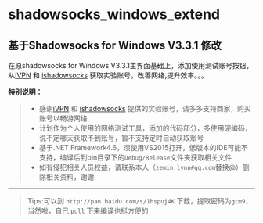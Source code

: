 # shadowsocks_windows_extend

## 基于Shadowsocks for Windows V3.3.1 修改



在原shadowsocks for Windows V3.3.1主界面基础上，添加使用测试账号按钮，从[iVPN] 和 [ishadowsocks] 获取实验账号，改善网络,提升效率。。。

**特别说明：**

> * 感谢[iVPN] 和 [ishadowsocks] 提供的实验账号，请多多支持商家，购买账号以畅游网络
> * 计划作为个人使用的网络测试工具，添加的代码部分，多使用硬编码，说不定哪天获取不到账号，暂不支持定时自动获取账号
> * 基于.NET Framework4.6，须使用VS2015打开，低版本的IDE可能不支持，编译后到bin目录下的`Debug/Release`文件夹获取相关文件
> * 如有侵犯相关人员权益，请联系本人（`zemin_lynn#qq.com`替换@）删除相关资料，谢谢!


----------------------
> Tips:可以到 `http://pan.baidu.com/s/1hspuj4K` 下载，提取密码为`gcm9`，当然啦，自己 `pull` 下来编译也挺方便的  

[iVPN]:					http://www.ifanqiang.cn/#free
[ishadowsocks]:			http://www.ishadowsocks.org